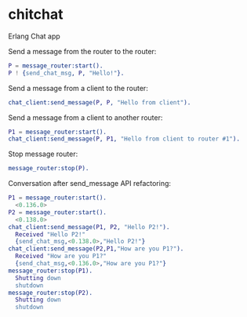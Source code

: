 chitchat
========

Erlang Chat app

Send a message from the router to the router:

```erlang
P = message_router:start().
P ! {send_chat_msg, P, "Hello!"}.
```

Send a message from a client to the router:

```erlang
chat_client:send_message(P, P, "Hello from client").
```

Send a message from a client to another router:
```erlang
P1 = message_router:start().
chat_client:send_message(P, P1, "Hello from client to router #1").
```

Stop message router:
```erlang
message_router:stop(P).
```

Conversation after send_message API refactoring:
```erlang
P1 = message_router:start().
  <0.136.0>
P2 = message_router:start().
  <0.138.0>
chat_client:send_message(P1, P2, "Hello P2!").
  Received "Hello P2!"
  {send_chat_msg,<0.138.0>,"Hello P2!"}
chat_client:send_message(P2,P1,"How are you P1?").
  Received "How are you P1?"
  {send_chat_msg,<0.136.0>,"How are you P1?"}
message_router:stop(P1).
  Shutting down
  shutdown
message_router:stop(P2).
  Shutting down
  shutdown
```
